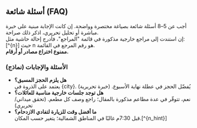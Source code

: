 ## أسئلة شائعة (FAQ)

أجب عن 5–8 أسئلة شائعة بصياغة مختصرة وواضحة. إن كانت الإجابة مبنية على خبرة مباشرة أو تحليل تحريري، اذكر ذلك صراحة.  
إن استندت إلى مراجع خارجية مذكورة في قائمة "المراجع"، فأدرج إحالة حاشية مثل: [^{n}] حيث n هو رقم المرجع في القائمة.  
**ممنوع اختراع مصادر أو أرقام.**

### الأسئلة والإجابات (نماذج)
- **هل يلزم الحجز المسبق؟**  
  يعتمد على الذروة في {city}. يُفضّل الحجز في عطلة نهاية الأسبوع. (خبرة تحريرية)
- **هل توجد جلسات خارجية مناسبة للعائلات؟**  
  نعم، تتوفّر في عدة مطاعم مذكورة بالمقال؛ راجع وصف كل مطعم. (تحقق ميداني/تحريري)
- **ما أفضل وقت للزيارة لتفادي الازدحام؟**  
  قبل 7:30م غالبًا في المناطق الشمالية؛ يتغير حسب المكان.[^{n_hint}]

